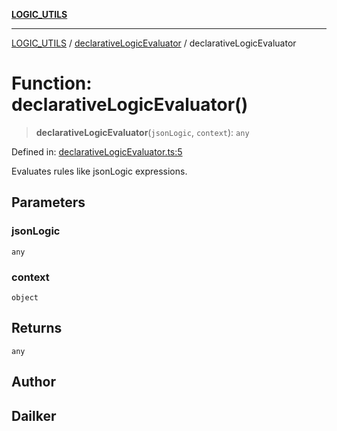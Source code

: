 [**LOGIC_UTILS**](../../README.md)

***

[LOGIC_UTILS](../../README.md) / [declarativeLogicEvaluator](../README.md) / declarativeLogicEvaluator

# Function: declarativeLogicEvaluator()

> **declarativeLogicEvaluator**(`jsonLogic`, `context`): `any`

Defined in: [declarativeLogicEvaluator.ts:5](https://github.com/dailker/everyutil/blob/febb9ddd747c27fb11272f2ad88aedb1ae4d7cba/src/logic/declarativeLogicEvaluator.ts#L5)

Evaluates rules like jsonLogic expressions.

## Parameters

### jsonLogic

`any`

### context

`object`

## Returns

`any`

## Author

## Dailker
